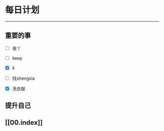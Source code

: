 
# 每日计划
---
## 重要的事

- [ ]    夜丫
- [ ]   keep
- [x]  k
- [ ] 找shengxia
- [x] 洗衣服



## 提升自己

  



## [[00.index]]










